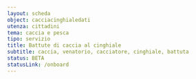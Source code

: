 ```yaml
---
layout: scheda
object: cacciacinghialedati
utenza: cittadini
tema: caccia e pesca
tipo: servizio
title: Battute di caccia al cinghiale
subtitle: caccia, venatorio, cacciatore, cinghiale, battuta
status: BETA
statusLink: /onboard
---
```

